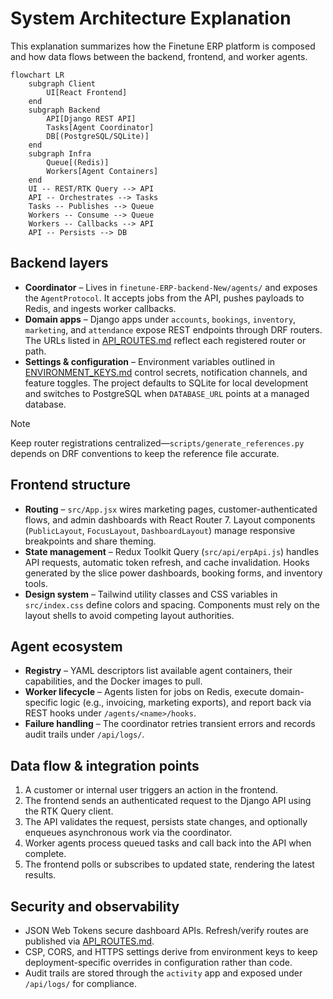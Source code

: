 # System Architecture Explanation

This explanation summarizes how the Finetune ERP platform is composed and how data flows between the backend, frontend, and worker agents.

```mermaid
flowchart LR
    subgraph Client
        UI[React Frontend]
    end
    subgraph Backend
        API[Django REST API]
        Tasks[Agent Coordinator]
        DB[(PostgreSQL/SQLite)]
    end
    subgraph Infra
        Queue[(Redis)]
        Workers[Agent Containers]
    end
    UI -- REST/RTK Query --> API
    API -- Orchestrates --> Tasks
    Tasks -- Publishes --> Queue
    Workers -- Consume --> Queue
    Workers -- Callbacks --> API
    API -- Persists --> DB
```

## Backend layers

- **Coordinator** – Lives in `finetune-ERP-backend-New/agents/` and exposes the `AgentProtocol`. It accepts jobs from the API, pushes payloads to Redis, and ingests worker callbacks.
- **Domain apps** – Django apps under `accounts`, `bookings`, `inventory`, `marketing`, and `attendance` expose REST endpoints through DRF routers. The URLs listed in [API_ROUTES.md](reference/API_ROUTES.md) reflect each registered router or path.
- **Settings & configuration** – Environment variables outlined in [ENVIRONMENT_KEYS.md](reference/ENVIRONMENT_KEYS.md) control secrets, notification channels, and feature toggles. The project defaults to SQLite for local development and switches to PostgreSQL when `DATABASE_URL` points at a managed database.

> [!NOTE]
> Keep router registrations centralized—`scripts/generate_references.py` depends on DRF conventions to keep the reference file accurate.

## Frontend structure

- **Routing** – `src/App.jsx` wires marketing pages, customer-authenticated flows, and admin dashboards with React Router 7. Layout components (`PublicLayout`, `FocusLayout`, `DashboardLayout`) manage responsive breakpoints and share theming.
- **State management** – Redux Toolkit Query (`src/api/erpApi.js`) handles API requests, automatic token refresh, and cache invalidation. Hooks generated by the slice power dashboards, booking forms, and inventory tools.
- **Design system** – Tailwind utility classes and CSS variables in `src/index.css` define colors and spacing. Components must rely on the layout shells to avoid competing layout authorities.

## Agent ecosystem

- **Registry** – YAML descriptors list available agent containers, their capabilities, and the Docker images to pull.
- **Worker lifecycle** – Agents listen for jobs on Redis, execute domain-specific logic (e.g., invoicing, marketing exports), and report back via REST hooks under `/agents/<name>/hooks`.
- **Failure handling** – The coordinator retries transient errors and records audit trails under `/api/logs/`.

## Data flow & integration points

1. A customer or internal user triggers an action in the frontend.
2. The frontend sends an authenticated request to the Django API using the RTK Query client.
3. The API validates the request, persists state changes, and optionally enqueues asynchronous work via the coordinator.
4. Worker agents process queued tasks and call back into the API when complete.
5. The frontend polls or subscribes to updated state, rendering the latest results.

## Security and observability

- JSON Web Tokens secure dashboard APIs. Refresh/verify routes are published via [API_ROUTES.md](reference/API_ROUTES.md).
- CSP, CORS, and HTTPS settings derive from environment keys to keep deployment-specific overrides in configuration rather than code.
- Audit trails are stored through the `activity` app and exposed under `/api/logs/` for compliance.
